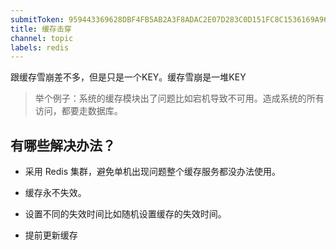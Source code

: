 ```yaml
---
submitToken: 959443369628DBF4FB5AB2A3F8ADAC2E07D283C0D151FC8C1536169A962135D1
title: 缓存击穿
channel: topic
labels: redis
---
```


跟缓存雪崩差不多，但是只是一个KEY。缓存雪崩是一堆KEY

> 举个例子：系统的缓存模块出了问题比如宕机导致不可用。造成系统的所有访问，都要走数据库。


## 有哪些解决办法？

- 采用 Redis 集群，避免单机出现问题整个缓存服务都没办法使用。

- 缓存永不失效。

- 设置不同的失效时间比如随机设置缓存的失效时间。

- 提前更新缓存


